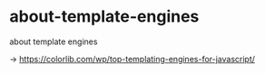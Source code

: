 # about-template-engines
about template engines

-> https://colorlib.com/wp/top-templating-engines-for-javascript/

